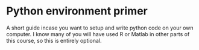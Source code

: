 # Python environment primer
A short guide incase you want to setup and write python code on your own computer. I know many of you will have used R or Matlab in other parts of this course, so this is entirely optional. 

